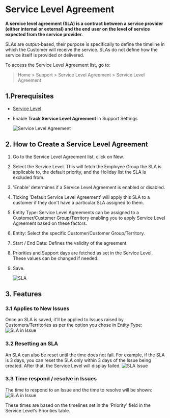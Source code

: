 <!-- add-breadcrumbs -->
# Service Level Agreement

**A service level agreement (SLA) is a contract between a service provider (either internal or external) and the end user on the level of service expected from the service provider.**

SLAs are output-based, their purpose is specifically to define the timeline in which the Customer will receive the service. SLAs do not define how the service itself is provided or delivered.

To access the Service Level Agreement list, go to:
> Home > Support > Service Level Agreement > Service Level Agreement

## 1.Prerequisites
* [Service Level](/docs/user/manual/en/support/service-level)

* Enable **Track Service Level Agreement** in Support Settings

    <img class="screenshot" alt="Service Level Agreement" src="{{docs_base_url}}/assets/img/support/sla-setting.png">

## 2. How to Create a Service Level Agreement
1. Go to the Service Level Agreement list, click on New.
1. Select the Service Level. This will fetch the Employee Group the SLA is applicable to, the default priority, and the Holiday list the SLA is excluded from.
1. 'Enable' determines if a Service Level Agreement is enabled or disabled.
1. Ticking 'Default Service Level Agreement' will apply this SLA to a customer if they don't have a particular SLA assigned to them.
1. Entity Type: Service Level Agreements can be assigned to a Customer/Customer Group/Territory enabling you to apply Service Level Agreement based on these factors.
1. Entity: Select the specific Customer/Customer Group/Territory.
1. Start / End Date: Defines the validity of the agreement.
1. Priorities and Support days are fetched as set in the Service Level. These values can be changed if needed.
1. Save.

    ![SLA](/docs/assets/img/support/sla.png)

## 3. Features
### 3.1 Applies to New Issues

Once an SLA is saved, it'll be applied to Issues raised by Customers/Territories as per the option you chose in Entity Type:
    ![SLA in Issue](/docs/assets/img/support/sla-issue.png)

### 3.2 Resetting an SLA
An SLA can also be reset until the time does not fail. For example, if the SLA is 3 days, you can reset the SLA only within 3 days of the Issue being created. After that, the Service Level will display failed. 
    ![SLA Issue](/docs/assets/img/support/reset-sla.gif)

### 3.3 Time respond / resolve in Issues
The time to respond to an Issue and the time to resolve will be shown:
    ![SLA in Issue](/docs/assets/img/support/sla-in-issue.png)

These times are based on the timelines set in the 'Priority' field in the Service Level's Priorities table.